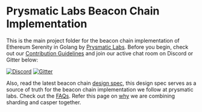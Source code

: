 # Prysmatic Labs Beacon Chain Implementation

This is the main project folder for the beacon chain implementation of Ethereum Serenity in Golang by [Prysmatic Labs](https://prysmaticlabs.com). Before you begin, check out our [Contribution Guidelines](https://github.com/prysmaticlabs/prysm/blob/master/CONTRIBUTING.md) and join our active chat room on Discord or Gitter below:

[![Discord](https://user-images.githubusercontent.com/7288322/34471967-1df7808a-efbb-11e7-9088-ed0b04151291.png)](https://discord.gg/KSA7rPr)
[![Gitter](https://badges.gitter.im/Join%20Chat.svg)](https://gitter.im/prysmaticlabs/prysm?badge&utm_medium=badge&utm_campaign=pr-badge)

Also, read the latest beacon chain [design spec](https://github.com/ethereum/eth2.0-specs/blob/dev/specs/phase0/beacon-chain.md), this design spec serves as a source of truth for the beacon chain implementation we follow at prysmatic labs.
Check out the [FAQs](https://notes.ethereum.org/9MMuzWeFTTSg-3Tz_YeiBA?view). Refer this page on [why](http://email.mg2.substack.com/c/eJwlj9GOhCAMRb9G3jRQQPGBh5mM8xsbhKrsDGIAM9m_X9xN2qZtbpt7rCm4xvSjj5gLOTOmL-809CMbKXFaOKakIl4DZYr2AGyQIGjHOnWH22OiYnoIxmDijaBhhS6fcy7GvjobA9m0mSXOcnZq5GBqLkilXBZhBsus5ZK89VbKkRt-a-BZI6DzZ7iur1lQ953KJ9bemnxgahuQU9XJu6pFPdu8meT8vragzEjpMCwMGLlgLo6h5z1JumQTu4IJd4v15xqMf_8ZLP_Y1bSLdbnrD-LL71i2Kj7DLxaWWF4)
we are combining sharding and casper together.
